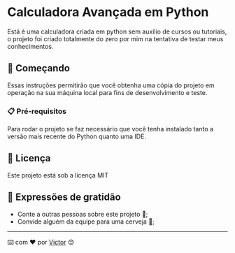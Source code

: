 # Calculadora Avançada em Python

Está é uma calculadora criada em python sem auxilio de cursos ou tutoriais, o projeto foi criado totalmente do zero por mim na tentativa de testar meus conhecimentos.

## 🚀 Começando

Essas instruções permitirão que você obtenha uma cópia do projeto em operação na sua máquina local para fins de desenvolvimento e teste.

### 📋 Pré-requisitos

Para rodar o projeto se faz necessário que você tenha instalado tanto a versão mais recente do Python quanto uma IDE.

## 📄 Licença

Este projeto está sob a licença MIT 

## 🎁 Expressões de gratidão

* Conte a outras pessoas sobre este projeto 📢;
* Convide alguém da equipe para uma cerveja 🍺;


---
⌨️ com ❤️ por [Victor](https://gist.github.com/victorsoaresho) 😊
